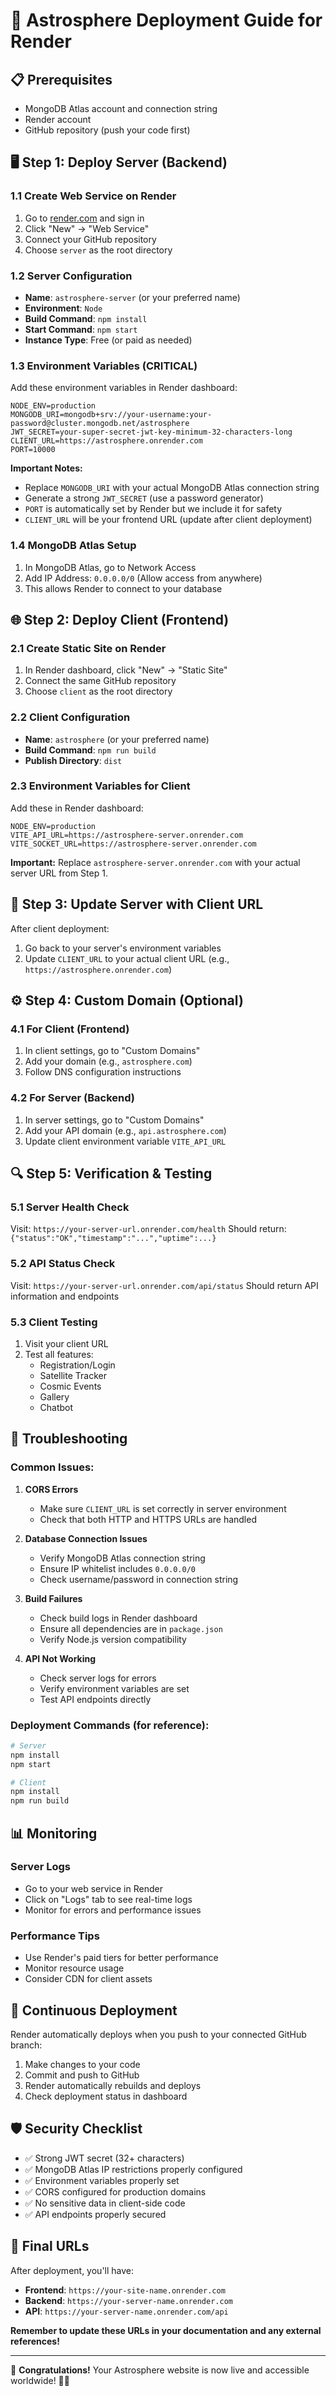 # 🚀 Astrosphere Deployment Guide for Render

## 📋 Prerequisites
- MongoDB Atlas account and connection string
- Render account
- GitHub repository (push your code first)

## 🖥️ Step 1: Deploy Server (Backend)

### 1.1 Create Web Service on Render
1. Go to [render.com](https://render.com) and sign in
2. Click "New" → "Web Service"
3. Connect your GitHub repository
4. Choose `server` as the root directory

### 1.2 Server Configuration
- **Name**: `astrosphere-server` (or your preferred name)
- **Environment**: `Node`
- **Build Command**: `npm install`
- **Start Command**: `npm start`
- **Instance Type**: Free (or paid as needed)

### 1.3 Environment Variables (CRITICAL)
Add these environment variables in Render dashboard:

```
NODE_ENV=production
MONGODB_URI=mongodb+srv://your-username:your-password@cluster.mongodb.net/astrosphere
JWT_SECRET=your-super-secret-jwt-key-minimum-32-characters-long
CLIENT_URL=https://astrosphere.onrender.com
PORT=10000
```

**Important Notes:**
- Replace `MONGODB_URI` with your actual MongoDB Atlas connection string
- Generate a strong `JWT_SECRET` (use a password generator)
- `PORT` is automatically set by Render but we include it for safety
- `CLIENT_URL` will be your frontend URL (update after client deployment)

### 1.4 MongoDB Atlas Setup
1. In MongoDB Atlas, go to Network Access
2. Add IP Address: `0.0.0.0/0` (Allow access from anywhere)
3. This allows Render to connect to your database

## 🌐 Step 2: Deploy Client (Frontend)

### 2.1 Create Static Site on Render
1. In Render dashboard, click "New" → "Static Site"
2. Connect the same GitHub repository
3. Choose `client` as the root directory

### 2.2 Client Configuration
- **Name**: `astrosphere` (or your preferred name)
- **Build Command**: `npm run build`
- **Publish Directory**: `dist`

### 2.3 Environment Variables for Client
Add these in Render dashboard:

```
NODE_ENV=production
VITE_API_URL=https://astrosphere-server.onrender.com
VITE_SOCKET_URL=https://astrosphere-server.onrender.com
```

**Important:** Replace `astrosphere-server.onrender.com` with your actual server URL from Step 1.

## 🔄 Step 3: Update Server with Client URL

After client deployment:
1. Go back to your server's environment variables
2. Update `CLIENT_URL` to your actual client URL (e.g., `https://astrosphere.onrender.com`)

## ⚙️ Step 4: Custom Domain (Optional)

### 4.1 For Client (Frontend)
1. In client settings, go to "Custom Domains"
2. Add your domain (e.g., `astrosphere.com`)
3. Follow DNS configuration instructions

### 4.2 For Server (Backend)  
1. In server settings, go to "Custom Domains"
2. Add your API domain (e.g., `api.astrosphere.com`)
3. Update client environment variable `VITE_API_URL`

## 🔍 Step 5: Verification & Testing

### 5.1 Server Health Check
Visit: `https://your-server-url.onrender.com/health`
Should return: `{"status":"OK","timestamp":"...","uptime":...}`

### 5.2 API Status Check
Visit: `https://your-server-url.onrender.com/api/status`
Should return API information and endpoints

### 5.3 Client Testing
1. Visit your client URL
2. Test all features:
   - Registration/Login
   - Satellite Tracker
   - Cosmic Events
   - Gallery
   - Chatbot

## 🐛 Troubleshooting

### Common Issues:

1. **CORS Errors**
   - Make sure `CLIENT_URL` is set correctly in server environment
   - Check that both HTTP and HTTPS URLs are handled

2. **Database Connection Issues**
   - Verify MongoDB Atlas connection string
   - Ensure IP whitelist includes `0.0.0.0/0`
   - Check username/password in connection string

3. **Build Failures**
   - Check build logs in Render dashboard
   - Ensure all dependencies are in `package.json`
   - Verify Node.js version compatibility

4. **API Not Working**
   - Check server logs for errors
   - Verify environment variables are set
   - Test API endpoints directly

### Deployment Commands (for reference):
```bash
# Server
npm install
npm start

# Client  
npm install
npm run build
```

## 📊 Monitoring

### Server Logs
- Go to your web service in Render
- Click on "Logs" tab to see real-time logs
- Monitor for errors and performance issues

### Performance Tips
- Use Render's paid tiers for better performance
- Monitor resource usage
- Consider CDN for client assets

## 🔄 Continuous Deployment

Render automatically deploys when you push to your connected GitHub branch:
1. Make changes to your code
2. Commit and push to GitHub
3. Render automatically rebuilds and deploys
4. Check deployment status in dashboard

## 🛡️ Security Checklist

- ✅ Strong JWT secret (32+ characters)
- ✅ MongoDB Atlas IP restrictions properly configured
- ✅ Environment variables properly set
- ✅ CORS configured for production domains
- ✅ No sensitive data in client-side code
- ✅ API endpoints properly secured

## 📝 Final URLs

After deployment, you'll have:
- **Frontend**: `https://your-site-name.onrender.com`
- **Backend**: `https://your-server-name.onrender.com`
- **API**: `https://your-server-name.onrender.com/api`

**Remember to update these URLs in your documentation and any external references!**

---

🎉 **Congratulations!** Your Astrosphere website is now live and accessible worldwide! 🌌🚀
